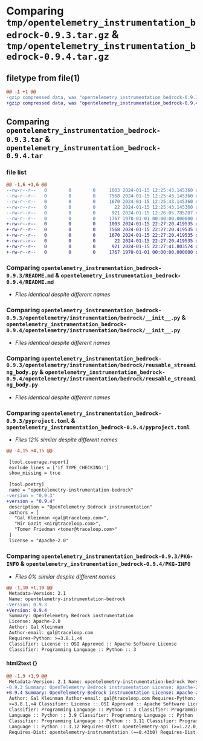 # Comparing `tmp/opentelemetry_instrumentation_bedrock-0.9.3.tar.gz` & `tmp/opentelemetry_instrumentation_bedrock-0.9.4.tar.gz`

## filetype from file(1)

```diff
@@ -1 +1 @@
-gzip compressed data, was "opentelemetry_instrumentation_bedrock-0.9.3.tar", max compression
+gzip compressed data, was "opentelemetry_instrumentation_bedrock-0.9.4.tar", max compression
```

## Comparing `opentelemetry_instrumentation_bedrock-0.9.3.tar` & `opentelemetry_instrumentation_bedrock-0.9.4.tar`

### file list

```diff
@@ -1,6 +1,6 @@
--rw-r--r--   0        0        0     1003 2024-01-15 12:25:43.145360 opentelemetry_instrumentation_bedrock-0.9.3/README.md
--rw-r--r--   0        0        0     7568 2024-01-15 12:25:43.145360 opentelemetry_instrumentation_bedrock-0.9.3/opentelemetry/instrumentation/bedrock/__init__.py
--rw-r--r--   0        0        0     1670 2024-01-15 12:25:43.145360 opentelemetry_instrumentation_bedrock-0.9.3/opentelemetry/instrumentation/bedrock/reusable_streaming_body.py
--rw-r--r--   0        0        0       22 2024-01-15 12:25:43.145360 opentelemetry_instrumentation_bedrock-0.9.3/opentelemetry/instrumentation/bedrock/version.py
--rw-r--r--   0        0        0      921 2024-01-15 12:26:05.785207 opentelemetry_instrumentation_bedrock-0.9.3/pyproject.toml
--rw-r--r--   0        0        0     1767 1970-01-01 00:00:00.000000 opentelemetry_instrumentation_bedrock-0.9.3/PKG-INFO
+-rw-r--r--   0        0        0     1003 2024-01-15 22:27:20.419535 opentelemetry_instrumentation_bedrock-0.9.4/README.md
+-rw-r--r--   0        0        0     7568 2024-01-15 22:27:20.419535 opentelemetry_instrumentation_bedrock-0.9.4/opentelemetry/instrumentation/bedrock/__init__.py
+-rw-r--r--   0        0        0     1670 2024-01-15 22:27:20.419535 opentelemetry_instrumentation_bedrock-0.9.4/opentelemetry/instrumentation/bedrock/reusable_streaming_body.py
+-rw-r--r--   0        0        0       22 2024-01-15 22:27:20.419535 opentelemetry_instrumentation_bedrock-0.9.4/opentelemetry/instrumentation/bedrock/version.py
+-rw-r--r--   0        0        0      921 2024-01-15 22:27:41.803574 opentelemetry_instrumentation_bedrock-0.9.4/pyproject.toml
+-rw-r--r--   0        0        0     1767 1970-01-01 00:00:00.000000 opentelemetry_instrumentation_bedrock-0.9.4/PKG-INFO
```

### Comparing `opentelemetry_instrumentation_bedrock-0.9.3/README.md` & `opentelemetry_instrumentation_bedrock-0.9.4/README.md`

 * *Files identical despite different names*

### Comparing `opentelemetry_instrumentation_bedrock-0.9.3/opentelemetry/instrumentation/bedrock/__init__.py` & `opentelemetry_instrumentation_bedrock-0.9.4/opentelemetry/instrumentation/bedrock/__init__.py`

 * *Files identical despite different names*

### Comparing `opentelemetry_instrumentation_bedrock-0.9.3/opentelemetry/instrumentation/bedrock/reusable_streaming_body.py` & `opentelemetry_instrumentation_bedrock-0.9.4/opentelemetry/instrumentation/bedrock/reusable_streaming_body.py`

 * *Files identical despite different names*

### Comparing `opentelemetry_instrumentation_bedrock-0.9.3/pyproject.toml` & `opentelemetry_instrumentation_bedrock-0.9.4/pyproject.toml`

 * *Files 12% similar despite different names*

```diff
@@ -4,15 +4,15 @@
 
 [tool.coverage.report]
 exclude_lines = ['if TYPE_CHECKING:']
 show_missing = true
 
 [tool.poetry]
 name = "opentelemetry-instrumentation-bedrock"
-version = "0.9.3"
+version = "0.9.4"
 description = "OpenTelemetry Bedrock instrumentation"
 authors = [
   "Gal Kleinman <gal@traceloop.com>",
   "Nir Gazit <nir@traceloop.com>",
   "Tomer Friedman <tomer@traceloop.com>"
 ]
 license = "Apache-2.0"
```

### Comparing `opentelemetry_instrumentation_bedrock-0.9.3/PKG-INFO` & `opentelemetry_instrumentation_bedrock-0.9.4/PKG-INFO`

 * *Files 0% similar despite different names*

```diff
@@ -1,10 +1,10 @@
 Metadata-Version: 2.1
 Name: opentelemetry-instrumentation-bedrock
-Version: 0.9.3
+Version: 0.9.4
 Summary: OpenTelemetry Bedrock instrumentation
 License: Apache-2.0
 Author: Gal Kleinman
 Author-email: gal@traceloop.com
 Requires-Python: >=3.8.1,<4
 Classifier: License :: OSI Approved :: Apache Software License
 Classifier: Programming Language :: Python :: 3
```

#### html2text {}

```diff
@@ -1,9 +1,9 @@
 Metadata-Version: 2.1 Name: opentelemetry-instrumentation-bedrock Version:
-0.9.3 Summary: OpenTelemetry Bedrock instrumentation License: Apache-2.0
+0.9.4 Summary: OpenTelemetry Bedrock instrumentation License: Apache-2.0
 Author: Gal Kleinman Author-email: gal@traceloop.com Requires-Python:
 >=3.8.1,<4 Classifier: License :: OSI Approved :: Apache Software License
 Classifier: Programming Language :: Python :: 3 Classifier: Programming
 Language :: Python :: 3.9 Classifier: Programming Language :: Python :: 3.10
 Classifier: Programming Language :: Python :: 3.11 Classifier: Programming
 Language :: Python :: 3.12 Requires-Dist: opentelemetry-api (>=1.22.0,<2.0.0)
 Requires-Dist: opentelemetry-instrumentation (==0.43b0) Requires-Dist:
```

